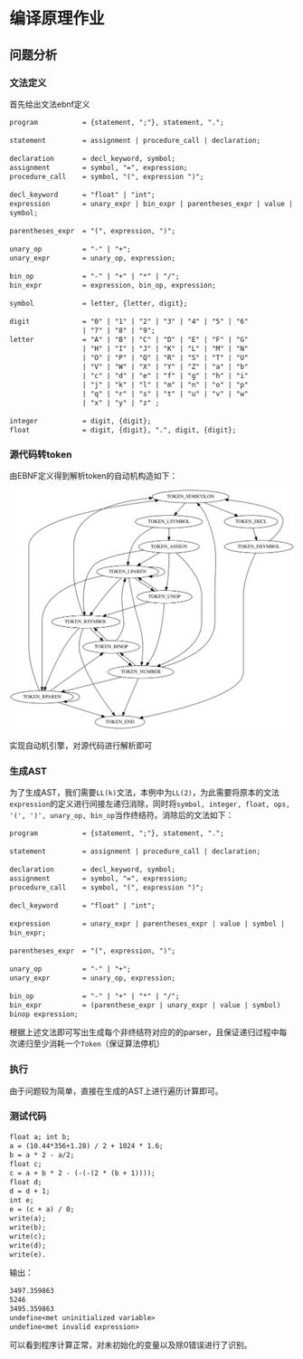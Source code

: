 # 编译原理作业

## 问题分析

### 文法定义

首先给出文法ebnf定义

```ebnf
program           = {statement, ";"}, statement, ".";

statement         = assignment | procedure_call | declaration;

declaration       = decl_keyword, symbol;
assignment        = symbol, "=", expression;
procedure_call    = symbol, "(", expression ")";

decl_keyword      = "float" | "int";
expression        = unary_expr | bin_expr | parentheses_expr | value | symbol;

parentheses_expr  = "(", expression, ")";

unary_op          = "-" | "+";
unary_expr        = unary_op, expression;

bin_op            = "-" | "+" | "*" | "/";
bin_expr          = expression, bin_op, expression;

symbol            = letter, {letter, digit};

digit             = "0" | "1" | "2" | "3" | "4" | "5" | "6"
                  | "7" | "8" | "9";
letter            = "A" | "B" | "C" | "D" | "E" | "F" | "G"
                  | "H" | "I" | "J" | "K" | "L" | "M" | "N"
                  | "O" | "P" | "Q" | "R" | "S" | "T" | "U"
                  | "V" | "W" | "X" | "Y" | "Z" | "a" | "b"
                  | "c" | "d" | "e" | "f" | "g" | "h" | "i"
                  | "j" | "k" | "l" | "m" | "n" | "o" | "p"
                  | "q" | "r" | "s" | "t" | "u" | "v" | "w"
                  | "x" | "y" | "z" ;
  
integer           = digit, {digit};
float             = digit, {digit}, ".", digit, {digit};
```

### 源代码转token

由EBNF定义得到解析token的自动机构造如下：

![](./resources/token_automaton.svg)

实现自动机引擎，对源代码进行解析即可

### 生成AST

为了生成AST，我们需要`LL(k)`文法，本例中为`LL(2)`，为此需要将原本的文法`expression`的定义进行间接左递归消除，同时将`symbol, integer, float, ops, '(', ')', unary_op, bin_op`当作终结符。消除后的文法如下：

```ebnf
program           = {statement, ";"}, statement, ".";

statement         = assignment | procedure_call | declaration;

declaration       = decl_keyword, symbol;
assignment        = symbol, "=", expression;
procedure_call    = symbol, "(", expression ")";

decl_keyword      = "float" | "int";

expression        = unary_expr | parentheses_expr | value | symbol | bin_expr;

parentheses_expr  = "(", expression, ")";

unary_op          = "-" | "+";
unary_expr        = unary_op, expression;

bin_op            = "-" | "+" | "*" | "/";
bin_expr          = (parenthese_expr | unary_expr | value | symbol) binop expression;
```

根据上述文法即可写出生成每个非终结符对应的的parser，且保证递归过程中每次递归至少消耗一个`Token`（保证算法停机）

### 执行

由于问题较为简单，直接在生成的AST上进行遍历计算即可。


### 测试代码

```
float a; int b;
a = (10.44*356+1.28) / 2 + 1024 * 1.6;
b = a * 2 - a/2;
float c;
c = a + b * 2 - (-(-(2 * (b + 1))));
float d;
d = d + 1;
int e;
e = (c + a) / 0;
write(a);
write(b);
write(c);
write(d);
write(e).
```

输出：

```
3497.359863
5246
3495.359863
undefine<met uninitialized variable>
undefine<met invalid expression>
```

可以看到程序计算正常，对未初始化的变量以及除0错误进行了识别。


